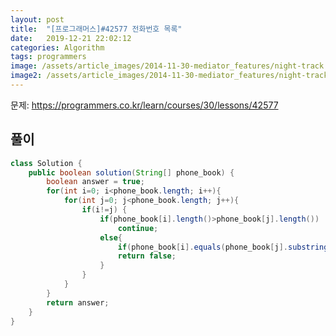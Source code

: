 ```yaml
---
layout: post
title:  "[프로그래머스]#42577 전화번호 목록"
date:   2019-12-21 22:02:12
categories: Algorithm
tags: programmers
image: /assets/article_images/2014-11-30-mediator_features/night-track.JPG
image2: /assets/article_images/2014-11-30-mediator_features/night-track-mobile.JPG
---
```


문제: https://programmers.co.kr/learn/courses/30/lessons/42577

풀이
--------------------------

```java
class Solution {
    public boolean solution(String[] phone_book) {
        boolean answer = true;
        for(int i=0; i<phone_book.length; i++){
            for(int j=0; j<phone_book.length; j++){
                if(i!=j) {
                    if(phone_book[i].length()>phone_book[j].length())
                        continue;
                    else{
                        if(phone_book[i].equals(phone_book[j].substring(0,phone_book[i].length())))
                        return false;
                    }
                }
            }
        }
        return answer;
    }
}
```
